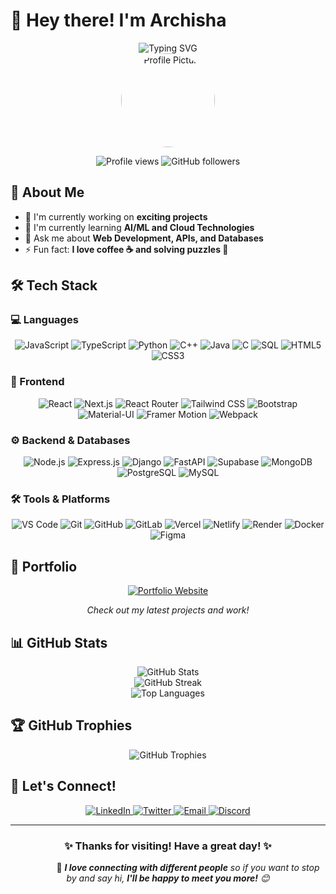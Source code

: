 # 👋 Hey there! I'm Archisha

<div align="center">
  <img src="https://readme-typing-svg.herokuapp.com?font=Fira+Code&size=24&duration=3000&pause=1000&color=3F7EF7&center=true&vCenter=true&width=500&lines=Welcome+to+my+GitHub+Profile!;Full+Stack+Developer+%F0%9F%9A%80;Always+learning+new+things+%F0%9F%93%9A" alt="Typing SVG" />
</div>

<div align="center">
  <img src="https://github.com/Archisha-4000.png" alt="Profile Picture" width="150" style="border-radius: 50%;" />
</div>

<p align="center">
  <img src="https://komarev.com/ghpvc/?username=Archisha-4000&label=Profile%20views&color=0e75b6&style=flat" alt="Profile views" />
  <img src="https://img.shields.io/github/followers/Archisha-4000?label=Followers&style=social" alt="GitHub followers">
</p>

## 🚀 About Me

- 🔭 I'm currently working on **exciting projects**
- 🌱 I'm currently learning **AI/ML and Cloud Technologies**
- 💬 Ask me about **Web Development, APIs, and Databases**
- ⚡ Fun fact: **I love coffee ☕ and solving puzzles 🧩**


## 🛠️ Tech Stack

### 💻 Languages
<div align="center">
  <img src="https://img.shields.io/badge/JavaScript-F7DF1E?style=for-the-badge&logo=javascript&logoColor=black" alt="JavaScript" />
  <img src="https://img.shields.io/badge/TypeScript-007ACC?style=for-the-badge&logo=typescript&logoColor=white" alt="TypeScript" />
  <img src="https://img.shields.io/badge/Python-3776AB?style=for-the-badge&logo=python&logoColor=white" alt="Python" />
  <img src="https://img.shields.io/badge/C++-00599C?style=for-the-badge&logo=c%2B%2B&logoColor=white" alt="C++" />
  <img src="https://img.shields.io/badge/Java-ED8B00?style=for-the-badge&logo=java&logoColor=white" alt="Java" />
  <img src="https://img.shields.io/badge/C-00599C?style=for-the-badge&logo=c&logoColor=white" alt="C" />
  <img src="https://img.shields.io/badge/SQL-336791?style=for-the-badge&logo=postgresql&logoColor=white" alt="SQL" />
  <img src="https://img.shields.io/badge/HTML5-E34F26?style=for-the-badge&logo=html5&logoColor=white" alt="HTML5" />
  <img src="https://img.shields.io/badge/CSS3-1572B6?style=for-the-badge&logo=css3&logoColor=white" alt="CSS3" />
</div>

### 🎨 Frontend
<div align="center">
  <img src="https://img.shields.io/badge/React-20232A?style=for-the-badge&logo=react&logoColor=61DAFB" alt="React" />
  <img src="https://img.shields.io/badge/Next.js-000000?style=for-the-badge&logo=nextdotjs&logoColor=white" alt="Next.js" />
  <img src="https://img.shields.io/badge/React_Router-CA4245?style=for-the-badge&logo=react-router&logoColor=white" alt="React Router" />
  <img src="https://img.shields.io/badge/Tailwind_CSS-38B2AC?style=for-the-badge&logo=tailwind-css&logoColor=white" alt="Tailwind CSS" />
  <img src="https://img.shields.io/badge/Bootstrap-563D7C?style=for-the-badge&logo=bootstrap&logoColor=white" alt="Bootstrap" />
  <img src="https://img.shields.io/badge/Material--UI-0081CB?style=for-the-badge&logo=material-ui&logoColor=white" alt="Material-UI" />
  <img src="https://img.shields.io/badge/Framer_Motion-black?style=for-the-badge&logo=framer&logoColor=blue" alt="Framer Motion" />
  <img src="https://img.shields.io/badge/Webpack-8DD6F9?style=for-the-badge&logo=webpack&logoColor=black" alt="Webpack" />
</div>

### ⚙️ Backend & Databases
<div align="center">
  <img src="https://img.shields.io/badge/Node.js-43853D?style=for-the-badge&logo=node.js&logoColor=white" alt="Node.js" />
  <img src="https://img.shields.io/badge/Express.js-404D59?style=for-the-badge" alt="Express.js" />
  <img src="https://img.shields.io/badge/Django-092E20?style=for-the-badge&logo=django&logoColor=white" alt="Django" />
  <img src="https://img.shields.io/badge/FastAPI-005571?style=for-the-badge&logo=fastapi" alt="FastAPI" />
  <img src="https://img.shields.io/badge/Supabase-3ECF8E?style=for-the-badge&logo=supabase&logoColor=white" alt="Supabase" />
  <img src="https://img.shields.io/badge/MongoDB-4EA94B?style=for-the-badge&logo=mongodb&logoColor=white" alt="MongoDB" />
  <img src="https://img.shields.io/badge/PostgreSQL-316192?style=for-the-badge&logo=postgresql&logoColor=white" alt="PostgreSQL" />
  <img src="https://img.shields.io/badge/MySQL-00000F?style=for-the-badge&logo=mysql&logoColor=white" alt="MySQL" />
</div>

### 🛠️ Tools & Platforms
<div align="center">
  <img src="https://img.shields.io/badge/VS_Code-007ACC?style=for-the-badge&logo=visual%20studio%20code&logoColor=white" alt="VS Code" />
  <img src="https://img.shields.io/badge/Git-F05032?style=for-the-badge&logo=git&logoColor=white" alt="Git" />
  <img src="https://img.shields.io/badge/GitHub-100000?style=for-the-badge&logo=github&logoColor=white" alt="GitHub" />
  <img src="https://img.shields.io/badge/GitLab-330F63?style=for-the-badge&logo=gitlab&logoColor=white" alt="GitLab" />
  <img src="https://img.shields.io/badge/Vercel-000000?style=for-the-badge&logo=vercel&logoColor=white" alt="Vercel" />
  <img src="https://img.shields.io/badge/Netlify-00C7B7?style=for-the-badge&logo=netlify&logoColor=white" alt="Netlify" />
  <img src="https://img.shields.io/badge/Render-46E3B7?style=for-the-badge&logo=render&logoColor=white" alt="Render" />
  <img src="https://img.shields.io/badge/Docker-2496ED?style=for-the-badge&logo=docker&logoColor=white" alt="Docker" />
  <img src="https://img.shields.io/badge/Figma-F24E1E?style=for-the-badge&logo=figma&logoColor=white" alt="Figma" />
</div>

## 🌟 Portfolio

<div align="center">
  <a href="https://archisha-portfolio.vercel.app" target="_blank">
    <img src="https://img.shields.io/badge/Portfolio-255E63?style=for-the-badge&logo=About.me&logoColor=white" alt="Portfolio Website" />
  </a>
</div>

<p align="center">
  <em>Check out my latest projects and work!</em>
</p>

## 📊 GitHub Stats

<div align="center">
  <img src="https://github-readme-stats.vercel.app/api?username=Archisha-4000&show_icons=true&theme=radical&hide_border=true&count_private=true" alt="GitHub Stats" />
</div>
<div align="center">
  <img src="https://github-readme-streak-stats.herokuapp.com/?user=Archisha-4000&theme=radical&hide_border=true" alt="GitHub Streak" />
</div>

<div align="center">
  <img src="https://github-readme-stats.vercel.app/api/top-langs/?username=Archisha-4000&layout=compact&theme=radical&hide_border=true" alt="Top Languages" />
</div>

## 🏆 GitHub Trophies

<div align="center">
  <img src="https://github-profile-trophy.vercel.app/?username=Archisha-4000&theme=radical&no-frame=true&no-bg=false&margin-w=12&row=1&column=5" alt="GitHub Trophies" />
</div>

## 🤝 Let's Connect!

<div align="center">

<a href="https://www.linkedin.com/in/archisha-upadhyaya-6a9220291/">
  <img src="https://img.shields.io/badge/LinkedIn-0077B5?style=for-the-badge&logo=linkedin&logoColor=white" alt="LinkedIn" />
</a>
<a href="https://x.com/Just___noone">
  <img src="https://img.shields.io/badge/Twitter-1DA1F2?style=for-the-badge&logo=twitter&logoColor=white" alt="Twitter" />
</a>
<a href="mailto:archishaupadhyaya10d@gmail.com">
  <img src="https://img.shields.io/badge/Email-D14836?style=for-the-badge&logo=gmail&logoColor=white" alt="Email" />
</a>
<a href="https://discord.com/users/@leave.it_be.">
  <img src="https://img.shields.io/badge/Discord-7289DA?style=for-the-badge&logo=discord&logoColor=white" alt="Discord" />
</a>

</div>

---

<div align="center">
  <h3>✨ Thanks for visiting! Have a great day! ✨</h3>
  <img width="60"> 🌟 </img> <em><b>I love connecting with different people</b> so if you want to stop by and say hi, <b>I'll be happy to meet you more!</b> 😊</em>
</div>
